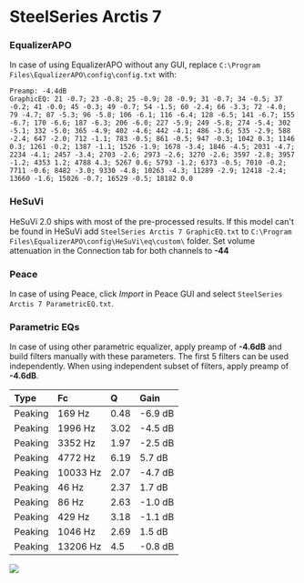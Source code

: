 # SteelSeries Arctis 7

### EqualizerAPO
In case of using EqualizerAPO without any GUI, replace `C:\Program Files\EqualizerAPO\config\config.txt`
with:
```
Preamp: -4.4dB
GraphicEQ: 21 -0.7; 23 -0.8; 25 -0.9; 28 -0.9; 31 -0.7; 34 -0.5; 37 -0.2; 41 -0.0; 45 -0.3; 49 -0.7; 54 -1.5; 60 -2.4; 66 -3.3; 72 -4.0; 79 -4.7; 87 -5.3; 96 -5.8; 106 -6.1; 116 -6.4; 128 -6.5; 141 -6.7; 155 -6.7; 170 -6.6; 187 -6.3; 206 -6.0; 227 -5.9; 249 -5.8; 274 -5.4; 302 -5.1; 332 -5.0; 365 -4.9; 402 -4.6; 442 -4.1; 486 -3.6; 535 -2.9; 588 -2.4; 647 -2.0; 712 -1.1; 783 -0.5; 861 -0.5; 947 -0.3; 1042 0.3; 1146 0.3; 1261 -0.2; 1387 -1.1; 1526 -1.9; 1678 -3.4; 1846 -4.5; 2031 -4.7; 2234 -4.1; 2457 -3.4; 2703 -2.6; 2973 -2.6; 3270 -2.6; 3597 -2.8; 3957 -1.2; 4353 1.2; 4788 4.3; 5267 0.6; 5793 -1.2; 6373 -0.5; 7010 -0.2; 7711 -0.6; 8482 -3.0; 9330 -4.8; 10263 -4.3; 11289 -2.9; 12418 -2.4; 13660 -1.6; 15026 -0.7; 16529 -0.5; 18182 0.0
```

### HeSuVi
HeSuVi 2.0 ships with most of the pre-processed results. If this model can't be found in HeSuVi add
`SteelSeries Arctis 7 GraphicEQ.txt` to `C:\Program Files\EqualizerAPO\config\HeSuVi\eq\custom\` folder.
Set volume attenuation in the Connection tab for both channels to **-44**

### Peace
In case of using Peace, click *Import* in Peace GUI and select `SteelSeries Arctis 7 ParametricEQ.txt`.

### Parametric EQs
In case of using other parametric equalizer, apply preamp of **-4.6dB** and build filters manually
with these parameters. The first 5 filters can be used independently.
When using independent subset of filters, apply preamp of **-4.6dB**.

| Type    | Fc       |    Q | Gain    |
|:--------|:---------|:-----|:--------|
| Peaking | 169 Hz   | 0.48 | -6.9 dB |
| Peaking | 1996 Hz  | 3.02 | -4.5 dB |
| Peaking | 3352 Hz  | 1.97 | -2.5 dB |
| Peaking | 4772 Hz  | 6.19 | 5.7 dB  |
| Peaking | 10033 Hz | 2.07 | -4.7 dB |
| Peaking | 46 Hz    | 2.37 | 1.7 dB  |
| Peaking | 86 Hz    | 2.63 | -1.0 dB |
| Peaking | 429 Hz   | 3.18 | -1.1 dB |
| Peaking | 1046 Hz  | 2.69 | 1.5 dB  |
| Peaking | 13206 Hz | 4.5  | -0.8 dB |

![](https://raw.githubusercontent.com/jaakkopasanen/AutoEq/master/results/rtings/rtings/SteelSeries%20Arctis%207/SteelSeries%20Arctis%207.png)